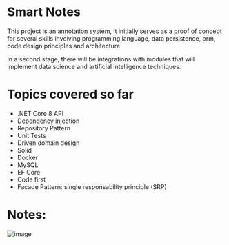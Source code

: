 # Smart Notes

This project is an annotation system, it initially serves as a proof of concept for several skills involving programming language, data persistence, orm, code design principles and architecture.

In a second stage, there will be integrations with modules that will implement data science and artificial intelligence techniques.


# Topics covered so far
- .NET Core 8 API
- Dependency injection
- Repository Pattern
- Unit Tests
- Driven domain design
- Solid
- Docker
- MySQL
- EF Core
- Code first
- Facade Pattern: single responsability principle (SRP)

# Notes:

![image](https://github.com/carsimoes/smart-notes/assets/4956055/f13bf890-dda7-4aa6-bb62-120727227f10)

